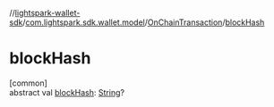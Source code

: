 //[lightspark-wallet-sdk](../../../index.md)/[com.lightspark.sdk.wallet.model](../index.md)/[OnChainTransaction](index.md)/[blockHash](block-hash.md)

# blockHash

[common]\
abstract val [blockHash](block-hash.md): [String](https://kotlinlang.org/api/latest/jvm/stdlib/kotlin/-string/index.html)?
